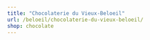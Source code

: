 ```yaml
---
title: "Chocolaterie du Vieux-Beloeil"
url: /beloeil/chocolaterie-du-vieux-beloeil/
shop: chocolate
---
```

